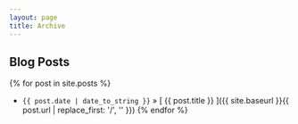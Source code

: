 ```yaml
---
layout: page
title: Archive
---
```


## Blog Posts

{% for post in site.posts %}
  * `{{ post.date | date_to_string }}` &raquo; [ {{ post.title }} ]({{ site.baseurl }}{{ post.url | replace_first: '/', '' }})
{% endfor %}
